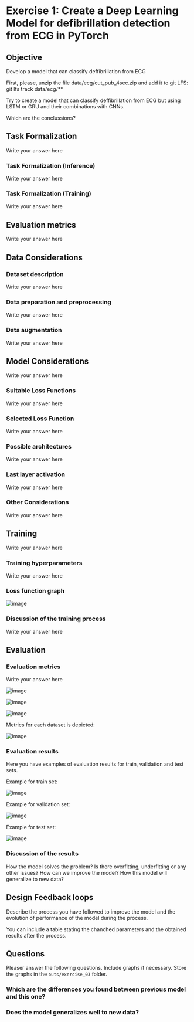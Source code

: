 
# Exercise 1: Create a Deep Learning Model for defibrillation detection from ECG in PyTorch 
## Objective

Develop a model that can classify deffibrillation from ECG

First, please, unzip the file data/ecg/cut_pub_4sec.zip and add it to git LFS:
git lfs track data/ecg/**

Try to create a model that can classify deffibrillation from ECG but using LSTM or GRU and their combinations with CNNs.


Which are the conclussions?

## Task Formalization

Write your answer here

### Task Formalization (Inference)

Write your answer here
### Task Formalization (Training)

Write your answer here

## Evaluation metrics

Write your answer here

## Data Considerations

### Dataset description

Write your answer here

### Data preparation and preprocessing

Write your answer here

### Data augmentation

Write your answer here

## Model Considerations

Write your answer here

### Suitable Loss Functions

Write your answer here

### Selected Loss Function

Write your answer here

### Possible architectures

Write your answer here

### Last layer activation

Write your answer here

### Other Considerations

Write your answer here

## Training

Write your answer here

### Training hyperparameters

Write your answer here

### Loss function graph

![image](../../outs/exercise_03/loss_plot.png)

### Discussion of the training process

Write your answer here

## Evaluation

### Evaluation metrics

Write your answer here

![image](../../outs/exercise_03//train_regression_plot.png)

![image](../../outs/exercise_03//validation_regression_plot.png)

![image](../../outs/exercise_03/test_regression_plot.png)

Metrics for each dataset is depicted: 

![image](../../outs/exercise_03/metrics.png)

### Evaluation results

Here you have examples of evaluation results for train, validation and test sets.

Example for train set:

![image](../../outs/exercise_03/train_data_points_plot.png)


Example for validation set:

![image](../../outs/exercise_03/validation_data_points_plot.png)


Example for test set:

![image](../../outs/exercise_03/test_data_points_plot.png)


### Discussion of the results

How the model solves the problem?
Is there overfitting, underfitting or any other issues? 
How can we improve the model?
How this model will generalize to new data?

## Design Feedback loops

Describe the process you have followed to improve the model and the evolution of performance of the model during the process.

You can include a table stating the chanched parameters and the obtained results after the process.


## Questions

Pleaser answer the following questions. Include graphs if necessary. Store the graphs in the `outs/exercise_03` folder.

### Which are the differences you found between previous model and this one?

### Does the model generalizes well to new data?






